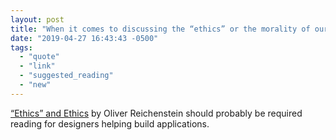 ```yaml
---
layout: post
title: "When it comes to discussing the “ethics” or the morality of our industry, we need to understand our basic moral beliefs."
date: "2019-04-27 16:43:43 -0500"
tags:
  - "quote"
  - "link"
  - "suggested_reading"
  - "new"
---
```


[“Ethics” and Ethics](https://ia.net/topics/ethics-and-ethics) by Oliver Reichenstein should probably be required reading for designers helping build applications. 
